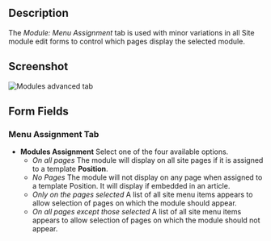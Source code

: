 <!-- Filename: Help6.x:Modules_Menu_Assignment_Tab / Display title: Modules: Menu Assignment Tab -->

## Description

The *Module: Menu Assignment* tab is used with minor variations in all Site 
module edit forms to control which pages display the selected module.

## Screenshot

![Modules advanced tab](../../../en/images/modules/modules-custom-menu-assignment-tab.png)

## Form Fields

### Menu Assignment Tab

* **Modules Assignment** Select one of the four available options.
    * *On all pages* The module will display on all site pages if it is 
    assigned to a template **Position**.
    * *No Pages* The module will not display on any page when assigned to a
    template Position. It will display if embedded in an article.
    * *Only on the pages selected* A list of all site menu items appears to
    allow selection of pages on which the module should appear.
    * *On all pages except those selected* A list of all site menu items 
    appears to allow selection of pages on which the module should not appear.
